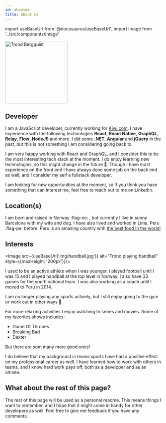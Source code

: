 ```yaml
---
id: aboutme
title: About me
---
```



import useBaseUrl from '@docusaurus/useBaseUrl';
import Image from '../src/components/Image'

<Image src="https://avatars0.githubusercontent.com/u/7705041?s=400&u=c36fe7c1d5f9ff2c3678db621d07d95551bc1c82&v=4" alt="Trond Bergquist" height="200" width="200"  />

## Developer
 I am a JavaScript developer, currently working for <a rel="noopener noreferrer" target="_blank" href="https://kiwi.com">Kiwi.com</a>. I have experience with the following technologies __React__, __React Native__, __GraphQL__, __Relay__, __Flow__, __NodeJS__ and more. I did some __.NET__, __Angular__ and __jQuery__ in the past, but this is not something I am considering going back to.

 I am very happy working with React and GraphQL, and I consider this to be the most interesting tech stack at the moment. I do enjoy learning new technologies, so this might change in the future 🙂. Though I have most experience on the front end I have always done some job on the back end as well, and I consider my self a fullstack developer.

 I am looking for new opportunities at the moment, so if you think you have something that can interest me, feel free to reach out to me on LinkedIn.

 ## Location(s)

 I am born and raised in Norway :flag-no: , but currently I live in sunny Barcelona with my wife and dog. I have also lived and worked in Lima, Peru :flag-pe: before. Peru is an amazing country with <a rel="noopener noreferrer" target="_blank" href="https://www.livinginperu.com/peru-wins-again-best-culinary-destination-in-the-world-title-for-8th-consecutive-year/">the best food in the world!</a>


## Interests

<Image src={useBaseUrl('img/handball.jpg')} alt="Trond playing handball" style={{maxHeight: '200px'}}/> 

I used to be an active athlete when I was younger. I played football until I was 15 and I played handball at the top level in Norway. I also have 33 games for the youth national team. I was also working as a coach until I moved to Peru in 2014. 

I am no longer playing any sports actively, but I still enjoy going to the gym or work out in other ways 🙂

For more relaxing activities I enjoy watching tv series and movies. Some of my favorites shows includes: 

- Game Of Thrones
- Breaking Bad
- Dexter

But there are som many more good ones!

I do believe that my background in teams sports have had a positive effect on my professional career as well. I have learned how to work with others in teams, and I know hard work pays off, both as a developer and as an athlete. 



## What about the rest of this page?

The rest of this page will be used as a personal readme. This means things I want to remember, and I hope that it might come in handy for other developers as well. Feel free to give me feedback if you have any comments.
